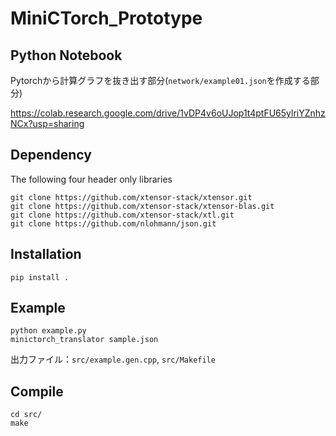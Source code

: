 # MiniCTorch_Prototype

## Python Notebook
Pytorchから計算グラフを抜き出す部分(`network/example01.json`を作成する部分)

https://colab.research.google.com/drive/1vDP4v6oUJop1t4ptFU65ylriYZnhzNCx?usp=sharing

## Dependency
The following four header only libraries
```
git clone https://github.com/xtensor-stack/xtensor.git
git clone https://github.com/xtensor-stack/xtensor-blas.git
git clone https://github.com/xtensor-stack/xtl.git
git clone https://github.com/nlohmann/json.git
```

## Installation

```
pip install .
```
## Example
```
python example.py
minictorch_translator sample.json
```

出力ファイル：`src/example.gen.cpp`, `src/Makefile` 

## Compile
```
cd src/
make
```
